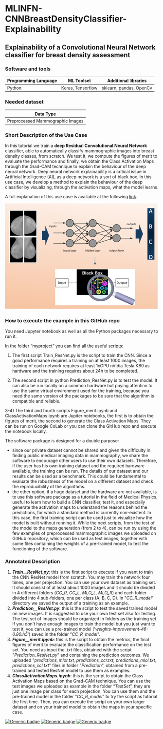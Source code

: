 # MLINFN-CNNBreastDensityClassifier-Explainability
## Explainability of a Convolutional Neural Network classifier for breast density assessment

### Software and tools

| Programming Language | ML Toolset | Additional libraries |
| -------------- | -------------- | -------------- |
| Python | Keras, Tensorflow | sklearn, pandas, OpenCv |

### Needed dataset

| Data Type |
| ------------ | 
| Preprocessed Mammographic Images |

### Short Description of the Use Case

In this tutorial we train a **deep Residual Convolutional Neural Network** classifier, able to automatically classify mammographic images into breast density classes, from scratch. We test it, we compute the figures of merit to evaluate the performance and finally, we obtain the Class Activation Maps through the Grad-CAM technique to explain the behaviour of the deep neural network. 
Deep neural network explainability is a critical issue in Artificial Intelligence (AI), as a deep network is a sort of black box. In this use case, we develop a method to explain the behaviour of the deep classifier by visualizing, through the activation maps, what the model learns.

A full explanation of this use case is available at the following [link](https://confluence.infn.it/display/MLINFN/Explainability+of+a+CNN+classifier+for+breast+density+assessment).

![Explainability image](https://github.com/camillascapicchio/MLINFN-CNNBreastDensityClassifier-Explainability/blob/main/myproject/Figures/explainability.png)

### How to execute the example in this GitHub repo

You need Jupyter notebook as well as all the Python packages necessary to run it.

In the folder “myproject” you can find all the useful scripts: 

1) The first script Train_ResNet.py is the script to train the CNN. Since a good performance requires a training on at least 1000 images, the training of each network requires at least 1xGPU nVidia Tesla K80 as hardware and the training requires about 24h to be completed.

2) The second script in python Prediction_ResNet.py is to test the model. It can also be run locally on a common hardware but paying attention to use the same virtual environment used for the training, because you need the same version of the packages to be sure that the algorithm is compatible and reliable.

3-4) The third and fourth scripts Figure_merit.ipynb and ClassActivationMaps.ipynb are Jupiter notebooks, the first is to obtain the figures of merit, the second to generate the Class Activation Maps. They can be run on Google CoLab or you can clone the GitHub repo and execute the notebook locally.

The software package is designed for a double purpose:

*   since our private dataset cannot be shared and given the difficulty in finding public medical imaging data in mammography, we share the software to encourage other users to use their own datasets. Therefore, if the user has his own training dataset and the required hardware available, the training can be run. The details of our dataset and our results can be used as a benchmark. This could be fundamental to evaluate the robustness of the model on a different dataset and check the reproducibility of the algorithms.
*   the other option, if a huge dataset and the hardware are not available, is to use this software package as a tutorial in the field of Medical Physics, useful to learn how to build a CNN classifier, test it, and especially generate the activation maps to understand the reasons behind the predictions, for which a standard method is currently non-existent. In this case, the first training script can be used just to visualize how the model is built without running it. While the next scripts, from the test of the model to the maps generation (from 2 to 4), can be run by using the few examples of preprocessed mammographic images we uploaded on GitHub repository, which can be used as test images, together with some files containing the weights of a pre-trained model, to test the functioning of the software.


### Annotated Description

1. _**Train__ResNet.py**_:  this is the first script to execute if you want to train the CNN ResNet model from scratch. You may train the network four times, one per projection. You can use your own dataset as training set. It should consist of at least about 1000 images and it should be divided in 4 different folders  (*CC_R, CC_L, MLO_L, MLO_R*) and each folder divided into 4 sub-folders, one per class (A, B, C, D). In "*CC_R_model*" directory we saved the output of a training as an example.
2. _**Prediction__ResNet.py**_: this is the script to test the saved trained model on new images.  It is suggested to use your own test set also for testing. The test set of images should be organized in folders as the training set. If you don't have enough images to train the model but you just want to test it, you can use a pre-trained model ('*weights-improvement-46-0.80.h5*') saved in the folder "*CC_R_model*".
3. _**Figure__merit.ipynb**_: this is the script to obtain the metrics, the final figures of merit to evaluate the classification performance on the test set. You need as input the *.txt* files, obtained with the script "*Prediction_ResNet.py*" and containing the prediction outcomes. We uploaded "*predictions_mlor.txt, predictions_ccr.txt, predictions_mlol.txt, predictions_ccl.txt*" files in folder "*Prediction*", obtained from a pre-trained and tested ResNet model to use them as examples.
4. _**ClassActivationMaps.ipynb**_: this is the script to obtain the Class Activation Maps based on the Grad-CAM technique. You can use the test images we uploaded as example in the folder “*TestSet*”, they are just one image per class for each projection. You can use them and the pre-trained model in the folder "*CC_R_model*" to try the script as tutorial  the first time. Then, you can execute the script on your own larger dataset and on your trained model to obtain the maps in your specific case.

[![Generic badge](https://img.shields.io/badge/scipy-1.2.1-<BLUE>.svg)](https://shields.io/) [![Generic badge](https://img.shields.io/badge/keras-2.2.4-<green>.svg)](https://shields.io/) [![Generic badge](https://img.shields.io/badge/tensorflow-1.x-<BLUE>.svg)](https://shields.io/)



